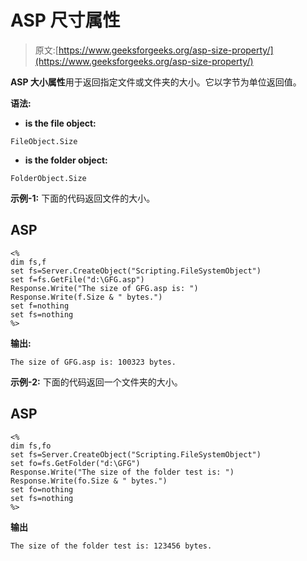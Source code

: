 # ASP 尺寸属性

> 原文:[https://www.geeksforgeeks.org/asp-size-property/](https://www.geeksforgeeks.org/asp-size-property/)

**ASP 大小属性**用于返回指定文件或文件夹的大小。它以字节为单位返回值。

**语法:**

*   **is the file object:**

```
FileObject.Size 
```

*   **is the folder object:**

```
FolderObject.Size 
```

**示例-1:** 下面的代码返回文件的大小。

## ASP

```
<%
dim fs,f
set fs=Server.CreateObject("Scripting.FileSystemObject")
set f=fs.GetFile("d:\GFG.asp")
Response.Write("The size of GFG.asp is: ")
Response.Write(f.Size & " bytes.")
set f=nothing
set fs=nothing
%>
```

**输出:**

```
The size of GFG.asp is: 100323 bytes.
```

**示例-2:** 下面的代码返回一个文件夹的大小。

## ASP

```
<%
dim fs,fo
set fs=Server.CreateObject("Scripting.FileSystemObject")
set fo=fs.GetFolder("d:\GFG")
Response.Write("The size of the folder test is: ")
Response.Write(fo.Size & " bytes.")
set fo=nothing
set fs=nothing
%>
```

**输出**

```
The size of the folder test is: 123456 bytes.
```